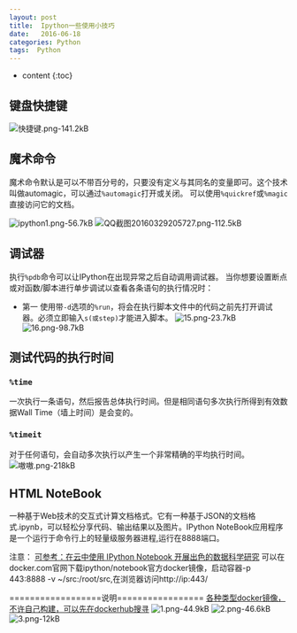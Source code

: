 ```yaml
---
layout: post
title:  Ipython一些使用小技巧
date:   2016-06-18
categories: Python
tags:  Python
---
```


* content
{:toc}








## 键盘快捷键
![快捷键.png-141.2kB][1]

## 魔术命令

魔术命令默认是可以不带百分号的，只要没有定义与其同名的变量即可。这个技术叫做automagic，可以通过`%automagic`打开或关闭。
可以使用`%quickref`或`%magic`直接访问它的文档。

![ipython1.png-56.7kB][2]
![QQ截图20160329205727.png-112.5kB][3]


## 调试器

执行`%pdb`命令可以让IPython在出现异常之后自动调用调试器。
  当你想要设置断点或对函数/脚本进行单步调试以查看各条语句的执行情况时：
  - 第一
  使用带`-d`选项的`%run`，将会在执行脚本文件中的代码之前先打开调试器。必须立即输入`s(或step)`才能进入脚本。
![15.png-23.7kB][4]
![16.png-98.7kB][5]


## 测试代码的执行时间

### `%time`

一次执行一条语句，然后报告总体执行时间。但是相同语句多次执行所得到有效数据Wall Time（墙上时间）是会变的。

### `%timeit`

对于任何语句，会自动多次执行以产生一个非常精确的平均执行时间。
 ![嗷嗷.png-218kB][6]

## HTML NoteBook

一种基于Web技术的交互式计算文档格式。它有一种基于JSON的文档格式.ipynb，可以轻松分享代码、输出结果以及图片。IPython NoteBook应用程序是一个运行于命令行上的轻量级服务器进程,运行在8888端口。

注意：
[可参考：在云中使用 IPython Notebook 开展出色的数据科学研究](http://www.ibm.com/developerworks/cn/cloud/library/cl-ipy-docker-softlayer-trs/index.html)
可以在docker.com官网下载ipython/notebook官方docker镜像，启动容器-p 443:8888 -v ~/src:/root/src,在浏览器访问http://ip:443/

==================说明=================
[各种类型docker镜像，不许自己构建，可以先在dockerhub搜寻](https://hub.docker.com/r/ipython/)
![1.png-44.9kB][7]
![2.png-46.6kB][8]
![3.png-12kB][9]


  [1]: http://static.zybuluo.com/maorongrong/ya25arv6mrfspglp81jr0efq/%E5%BF%AB%E6%8D%B7%E9%94%AE.png
  [2]: http://static.zybuluo.com/maorongrong/wrahdzb75xqkzdgvafrr6k4x/ipython1.png
  [3]: http://static.zybuluo.com/maorongrong/0oe7xtjzjjc3ft39fmr2xbf8/QQ%E6%88%AA%E5%9B%BE20160329205727.png
  [4]: http://static.zybuluo.com/maorongrong/9f4f6qlqoirwo0cd0eel0xy4/15.png
  [5]: http://static.zybuluo.com/maorongrong/4erqy10bpnr9cbprnl7im0w0/16.png
  [6]: http://static.zybuluo.com/maorongrong/097jq5ndiotjolpobmumz33a/%E5%97%B7%E5%97%B7.png
  [7]: http://static.zybuluo.com/maorongrong/ie1lsk3sbbecyw6svyz5r67k/1.png
  [8]: http://static.zybuluo.com/maorongrong/14obqirvej3dj4xop8assjw4/2.png
  [9]: http://static.zybuluo.com/maorongrong/1uwpjen4klxotptuhggv41ha/3.png
